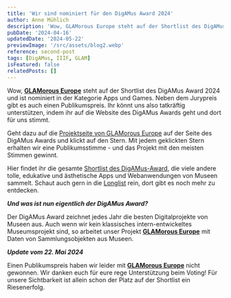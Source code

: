 ```yaml
---
title: 'Wir sind nominiert für den DigAMus Award 2024'
author: Anne Mühlich
description: 'Wow, GLAMorous Europe steht auf der Shortlist des DigAMus Award 2024 und ist nominiert in der Kategorie Apps und Games. Neben dem Jurypreis gibt es auch einen Publikumspreis. Ihr könnt uns also tatkräftig unterstützen...'
pubDate: '2024-04-16'
updatedDate: '2024-05-22'
previewImage: '/src/assets/blog2.webp'
reference: second-post
tags: [DigAMus, IIIF, GLAM]
isFeatured: false
relatedPosts: []
---
```


Wow, <a href='/projects/glamorous-europe/'>**GLAMorous Europe**</a> steht auf der Shortlist des DigAMus Award 2024 und ist nominiert in der Kategorie Apps und Games. Neben dem Jurypreis gibt es auch einen Publikumspreis. Ihr könnt uns also tatkräftig unterstützen, indem ihr auf die Website des DigAMus Awards geht und dort für uns stimmt.

Geht dazu auf die [Projektseite von GLAMorous Europe](https://digamus-award.de/project/glamorous-europe/) auf der Seite des DigAMus Awards und klickt auf den Stern.
Mit jedem geklickten Stern erhalten wir eine Publikumsstimme - und das Projekt mit den meisten Stimmen gewinnt.

Hier findet ihr die gesamte [Shortlist des DigAMus-Award](https://digamus-award.de/shortlist/), die viele andere tolle, edukative und ästhetische Apps und Webanwendungen von Museen sammelt.
Schaut auch gern in die [Longlist](https://digamus-award.de/award-2024/longlist/) rein, dort gibt es noch mehr zu entdecken.

**_Und was ist nun eigentlich der DigAMus Award?_**

Der DigAMus Award zeichnet jedes Jahr die besten Digitalprojekte von Museen aus. Auch wenn wir kein klassisches intern-entwickeltes Museumsprojekt sind, so arbeitet unser Projekt <a href='/projects/glamorous-europe/'>**GLAMorous Europe**</a> mit Daten von Sammlungsobjekten aus Museen.

**_Update vom 22. Mai 2024_**

Einen Publikumspreis haben wir leider mit <a href='/projects/glamorous-europe/'>**GLAMorous Europe**</a> nicht gewonnen.
Wir danken euch für eure rege Unterstützung beim Voting!
Für unsere Sichtbarkeit ist allein schon der Platz auf der Shortlist ein Riesenerfolg.
